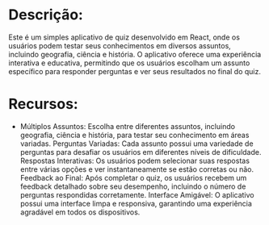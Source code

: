 # Descrição:
Este é um simples aplicativo de quiz desenvolvido em React, onde os usuários podem testar seus conhecimentos em diversos assuntos, incluindo geografia, ciência e história. O aplicativo oferece uma experiência interativa e educativa, permitindo que os usuários escolham um assunto específico para responder perguntas e ver seus resultados no final do quiz.

# Recursos:
* Múltiplos Assuntos: Escolha entre diferentes assuntos, incluindo geografia, ciência e história, para testar seu conhecimento em áreas variadas.
Perguntas Variadas: Cada assunto possui uma variedade de perguntas para desafiar os usuários em diferentes níveis de dificuldade.
Respostas Interativas: Os usuários podem selecionar suas respostas entre várias opções e ver instantaneamente se estão corretas ou não.
Feedback ao Final: Após completar o quiz, os usuários recebem um feedback detalhado sobre seu desempenho, incluindo o número de perguntas respondidas corretamente. 
Interface Amigável: O aplicativo possui uma interface limpa e responsiva, garantindo uma experiência agradável em todos os dispositivos.
